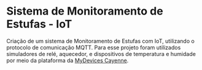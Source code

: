# Sistema de Monitoramento de Estufas - IoT

Criação de um sistema de Monitoramento de Estufas com IoT, utilizando o protocolo de comunicação MQTT. Para esse projeto foram utilizados simuladores de relé, aquecedor, e dispositivos de temperatura e humidade por meio da plataforma da <a href="https://mydevices.com">MyDevices Cayenne<a>.
